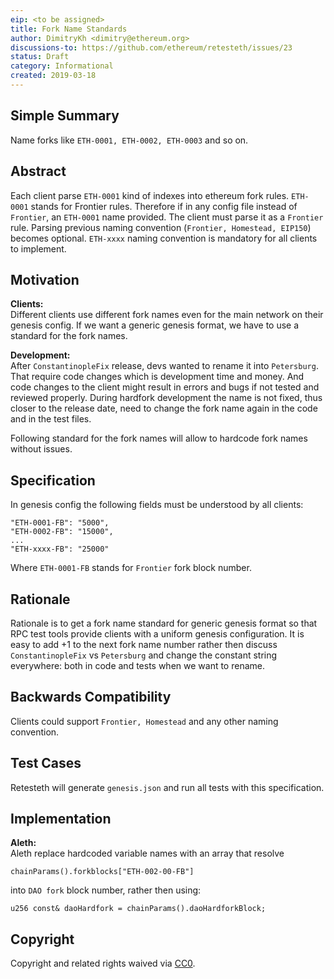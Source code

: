 ```yaml
---
eip: <to be assigned>
title: Fork Name Standards
author: DimitryKh <dimitry@ethereum.org>
discussions-to: https://github.com/ethereum/retesteth/issues/23
status: Draft
category: Informational
created: 2019-03-18
---
```


## Simple Summary
Name forks like  `ETH-0001, ETH-0002, ETH-0003` and so on.

## Abstract
Each client parse `ETH-0001` kind of indexes into ethereum fork rules. `ETH-0001` stands for Frontier rules.
Therefore if in any config file instead of `Frontier`, an `ETH-0001` name provided. The client must parse it as a `Frontier` rule.
Parsing previous naming convention (`Frontier, Homestead, EIP150`) becomes optional. `ETH-xxxx` naming convention is mandatory for all clients to implement. 

## Motivation
**Clients:**  
Different clients use different fork names even for the main network on their genesis config. If we want a generic genesis format, we have to use a standard for the fork names. 

**Development:**  
After `ConstantinopleFix` release, devs wanted to rename it into `Petersburg`. That require code changes which is development time and money.
And code changes to the client might result in errors and bugs if not tested and reviewed properly.
During hardfork development the name is not fixed, thus closer to the release date, need to change the fork name again in the code and in the test files.

Following standard for the fork names will allow to hardcode fork names without issues.

## Specification
In genesis config the following fields must be understood by all clients:

```
"ETH-0001-FB": "5000",
"ETH-0002-FB": "15000",
...
"ETH-xxxx-FB": "25000"
```

Where `ETH-0001-FB` stands for `Frontier` fork block number. 

## Rationale
Rationale is to get a fork name standard for generic genesis format so that RPC test tools provide clients with a uniform genesis configuration.
It is easy to add +1 to the next fork name number rather then discuss `ConstantinopleFix` vs `Petersburg` and change the constant string everywhere: both in code and tests when we want to rename.

## Backwards Compatibility
Clients could support `Frontier, Homestead` and any other naming convention. 

## Test Cases
Retesteth will generate `genesis.json` and run all tests with this specification.

## Implementation
**Aleth:**  
Aleth replace hardcoded variable names with an array that resolve 
```
chainParams().forkblocks["ETH-002-00-FB"]
```
into `DAO fork` block number, rather then using: 

```
u256 const& daoHardfork = chainParams().daoHardforkBlock;
```

## Copyright
Copyright and related rights waived via [CC0](https://creativecommons.org/publicdomain/zero/1.0/).
